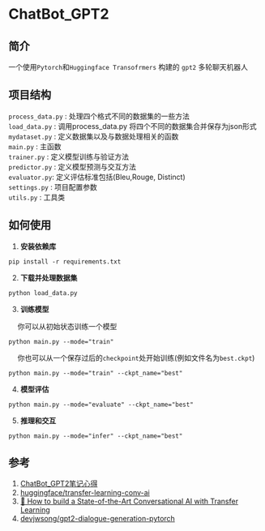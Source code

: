 # ChatBot_GPT2
## 简介
一个使用`Pytorch`和`Huggingface Transofrmers` 构建的 `gpt2` 多轮聊天机器人 <br>

## 项目结构 
`process_data.py` : 处理四个格式不同的数据集的一些方法 <br>
`load_data.py` : 调用process_data.py 将四个不同的数据集合并保存为json形式<br>
`mydataset.py` : 定义数据集以及与数据处理相关的函数<br>
`main.py` : 主函数<br>
`trainer.py` : 定义模型训练与验证方法<br>
`predictor.py` : 定义模型预测与交互方法<br>
`evaluator.py`: 定义评估标准包括(Bleu,Rouge, Distinct) <br>
`settings.py` : 项目配置参数<br>
`utils.py` : 工具类<br>

## 如何使用
 
 1. **安装依赖库**
```
pip install -r requirements.txt
```
2. **下载并处理数据集**
```
python load_data.py
```
3. **训练模型**

  &emsp; 你可以从初始状态训练一个模型
```
python main.py --mode="train"
```

  &emsp; 你也可以从一个保存过后的`checkpoint`处开始训练(例如文件名为`best.ckpt`)
```
python main.py --mode="train" --ckpt_name="best"
```
4. **模型评估**
```
python main.py --mode="evaluate" --ckpt_name="best"
```
5. **推理和交互**
```
python main.py --mode="infer" --ckpt_name="best"
```

## 参考
1. [ChatBot_GPT2笔记心得](https://github.com/chenjunyi1999/ML-Tutorial/tree/main/Code_Notes/ChatBot-GPT2%E9%A1%B9%E7%9B%AE%E7%AC%94%E8%AE%B0)
2. [huggingface/transfer-learning-conv-ai](https://github.com/huggingface/transfer-learning-conv-ai)
3. [🦄 How to build a State-of-the-Art Conversational AI with Transfer Learning](https://medium.com/huggingface/how-to-build-a-state-of-the-art-conversational-ai-with-transfer-learning-2d818ac26313)
4. [devjwsong/gpt2-dialogue-generation-pytorch](https://github.com/devjwsong/gpt2-dialogue-generation-pytorch)


